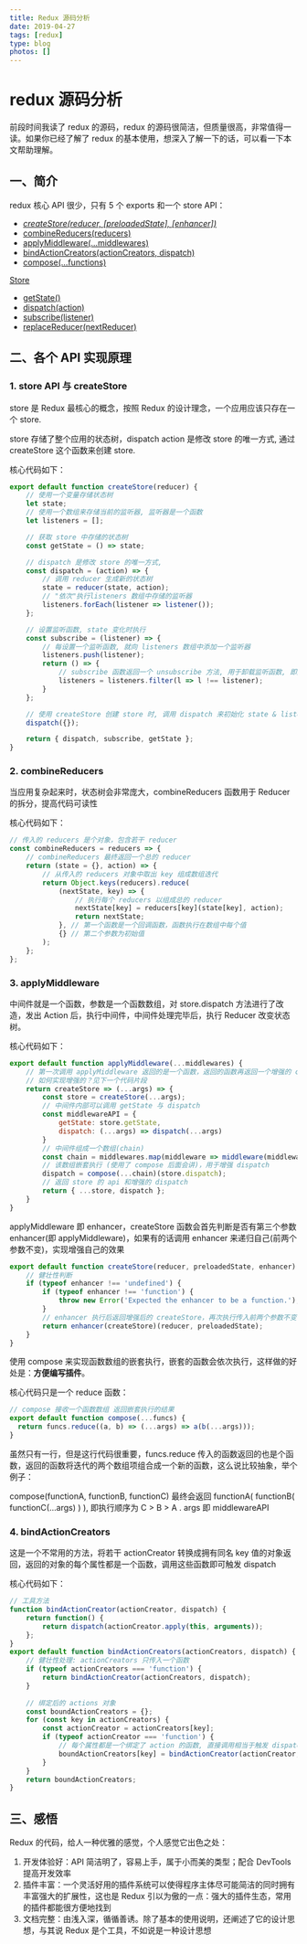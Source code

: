 ```yaml
---
title: Redux 源码分析
date: 2019-04-27
tags: [redux]
type: blog
photos: []
---
```

# redux 源码分析

前段时间我读了 redux 的源码，redux 的源码很简洁，但质量很高，非常值得一读。如果你已经了解了 redux 的基本使用，想深入了解一下的话，可以看一下本文帮助理解。


## 一、简介
redux 核心 API 很少，只有 5 个 exports 和一个 store API：

* _[createStore(reducer, [preloadedState], [enhancer])](https://redux.js.org/api/createstore)_
*  [combineReducers(reducers)](https://redux.js.org/api/combinereducers) 
*  [applyMiddleware(…middlewares)](https://redux.js.org/api/applymiddleware) 
*  [bindActionCreators(actionCreators, dispatch)](https://redux.js.org/api/bindactioncreators) 
*  [compose(…functions)](https://redux.js.org/api/compose) 

[Store](https://redux.js.org/api/store) 	
* 	 [getState()](https://redux.js.org/api/store#getState) 
*  [dispatch(action)](https://redux.js.org/api/store#dispatch) 
*  [subscribe(listener)](https://redux.js.org/api/store#subscribe) 
*  [replaceReducer(nextReducer)](https://redux.js.org/api/store#replaceReducer) 

## 二、各个 API 实现原理
### 1. store API 与 createStore
store 是 Redux 最核心的概念，按照 Redux 的设计理念，一个应用应该只存在一个 store.

store 存储了整个应用的状态树，dispatch action 是修改 store 的唯一方式, 通过 createStore 这个函数来创建 store.

核心代码如下：

``` javascript
export default function createStore(reducer) {
    // 使用一个变量存储状态树
    let state;
    // 使用一个数组来存储当前的监听器, 监听器是一个函数
    let listeners = [];

    // 获取 store 中存储的状态树
    const getState = () => state;

    // dispatch 是修改 store 的唯一方式, 
    const dispatch = (action) => {
        // 调用 reducer 生成新的状态树
        state = reducer(state, action);
        // "依次"执行listeners 数组中存储的监听器
        listeners.forEach(listener => listener());
    };

    // 设置监听函数, state 变化时执行
    const subscribe = (listener) => {
        // 每设置一个监听函数, 就向 listeners 数组中添加一个监听器
        listeners.push(listener);
        return () => {
            // subscribe 函数返回一个 unsubscribe 方法, 用于卸载监听函数, 即从 listeners 数组中移除
            listeners = listeners.filter(l => l !== listener);
        }
    };

    // 使用 createStore 创建 store 时, 调用 dispatch 来初始化 state & listeners
    dispatch({});

    return { dispatch, subscribe, getState };
}
```

### 2. combineReducers
当应用复杂起来时，状态树会非常庞大，combineReducers 函数用于 Reducer 的拆分，提高代码可读性

核心代码如下：

``` js
// 传入的 reducers 是个对象，包含若干 reducer
const combineReducers = reducers => {
    // combineReducers 最终返回一个总的 reducer
    return (state = {}, action) => {
        // 从传入的 reducers 对象中取出 key 组成数组迭代
        return Object.keys(reducers).reduce(
            (nextState, key) => {
                // 执行每个 reducers 以组成总的 reducer
                nextState[key] = reducers[key](state[key], action);
                return nextState;
            }, // 第一个函数是一个回调函数，函数执行在数组中每个值
            {} // 第二个参数为初始值
        );
    };
};
```

### 3. applyMiddleware
中间件就是一个函数，参数是一个函数数组，对 store.dispatch 方法进行了改造，发出 Action 后，执行中间件，中间件处理完毕后，执行 Reducer 改变状态树。


核心代码如下：
``` js
export default function applyMiddleware(...middlewares) {
    // 第一次调用 applyMiddleware 返回的是一个函数，返回的函数再返回一个增强的 createStore 函数
    // 如何实现增强的？见下一个代码片段
    return createStore => (...args) => {
        const store = createStore(...args);
        // 中间件内部可以调用 getState 与 dispatch
        const middlewareAPI = {
            getState: store.getState,
            dispatch: (...args) => dispatch(...args)
        }
        // 中间件组成一个数组(chain)
        const chain = middlewares.map(middleware => middleware(middlewareAPI));
        // 该数组嵌套执行 (使用了 compose 后面会讲)，用于增强 dispatch
        dispatch = compose(...chain)(store.dispatch);
        // 返回 store 的 api 和增强的 dispatch
        return { ...store, dispatch };
    }
}

```

applyMiddleware 即 enhancer，createStore 函数会首先判断是否有第三个参数 enhancer(即 applyMiddleware)，如果有的话调用 enhancer 来递归自己(前两个参数不变)，实现增强自己的效果
``` js
export default function createStore(reducer, preloadedState, enhancer) {
    // 健壮性判断
    if (typeof enhancer !== 'undefined') {
        if (typeof enhancer !== 'function') {
            throw new Error('Expected the enhancer to be a function.');
        }
        // enhancer 执行后返回增强后的 createStore，再次执行传入前两个参数不变
        return enhancer(createStore)(reducer, preloadedState);
    }
}
```

使用 compose 来实现函数数组的嵌套执行，嵌套的函数会依次执行，这样做的好处是：**方便编写插件**。

核心代码只是一个 reduce 函数：
``` js
// compose 接收一个函数数组 返回嵌套执行的结果
export default function compose(...funcs) {
  return funcs.reduce((a, b) => (...args) => a(b(...args)));
}
```
虽然只有一行，但是这行代码很重要，funcs.reduce 传入的函数返回的也是个函数，返回的函数将迭代的两个数组项组合成一个新的函数，这么说比较抽象，举个例子：

compose(functionA, functionB, functionC) 最终会返回 functionA( functionB( functionC(...args) ) ), 即执行顺序为 C > B > A . args 即 middlewareAPI

### 4. bindActionCreators

这是一个不常用的方法，将若干 actionCreator 转换成拥有同名 key 值的对象返回，返回的对象的每个属性都是一个函数，调用这些函数即可触发 dispatch

核心代码如下： 

``` js
// 工具方法
function bindActionCreator(actionCreator, dispatch) {
    return function() {
        return dispatch(actionCreator.apply(this, arguments));
    };
}
export default function bindActionCreators(actionCreators, dispatch) {
    // 健壮性处理: actionCreators 只传入一个函数
    if (typeof actionCreators === 'function') {
        return bindActionCreator(actionCreators, dispatch);
    }
    
    // 绑定后的 actions 对象
    const boundActionCreators = {};
    for (const key in actionCreators) {
        const actionCreator = actionCreators[key];
        if (typeof actionCreator === 'function') {
            // 每个属性都是一个绑定了 action 的函数, 直接调用相当于触发 dispatch
            boundActionCreators[key] = bindActionCreator(actionCreator, dispatch);
        }
    }
    return boundActionCreators;
}

```


## 三、感悟
Redux 的代码，给人一种优雅的感觉，个人感觉它出色之处：
1. 开发体验好：API 简洁明了，容易上手，属于小而美的类型；配合 DevTools 提高开发效率
2. 插件丰富：一个灵活好用的插件系统可以使得程序主体尽可能简洁的同时拥有丰富强大的扩展性，这也是 Redux 引以为傲的一点：强大的插件生态，常用的插件都能很方便地找到
3. 文档完整：由浅入深，循循善诱。除了基本的使用说明，还阐述了它的设计思想，与其说 Redux 是个工具，不如说是一种设计思想